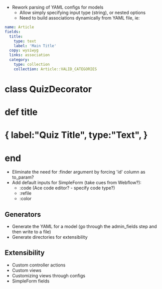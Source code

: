 
* Rework parsing of YAML configs for models
  * Allow simply specifying input type (string), or nested options
  * Need to build associations dynamically from YAML file, ie:

```yaml
name: Article
fields:
  title:
    type: text
    label: 'Main Title'
  copy: wysiwyg
  links: association
  category:
    type: collection
    collection: Article::VALID_CATEGORIES

```  


# class QuizDecorator
#   def title
#     { label:"Quiz Title", type:"Text", }
#   end


* Eliminate the need for :finder argument by forcing 'id' column as to_param?
* Add default inputs for SimpleForm (take cues from Webflow?):
  * :code (Ace code editor? - specify code type?)
  * :refile
  * :color

## Generators
* Generate the YAML for a model (go through the admin_fields step and then write to a file)
* Generate directories for extensibility

## Extensibility
* Custom controller actions
* Custom views
* Customizing views through configs
* SimpleForm fields
